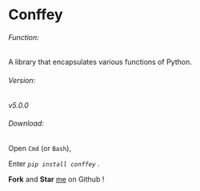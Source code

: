 ﻿# Conffey #

###### Function:

A library that encapsulates various functions of Python.

###### Version:

*v5.0.0*

###### Download:

Open `Cmd` (or `Bash`),

Enter *`pip install conffey`* .

**Fork** and **Star** [me](https://github.com/super-took/Conffey) on Github !